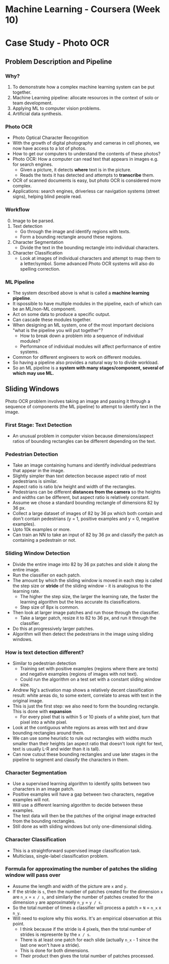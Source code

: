 # Machine Learning - Coursera (Week 10)
# Case Study - Photo OCR

## Problem Description and Pipeline
### Why?
1. To demonstrate how a complex machine learning system can be put together.
2. Machine Learning pipeline: allocate resources in the context of solo or team development.
3. Applying ML to computer vision problems.
4. Artificial data synthesis.

### Photo OCR
- Photo Optical Character Recognition
- With the growth of digital photography and cameras in cell phones, we now have access to a lot of photos. 
- How to get our computers to understand the contents of these photos?
- Photo OCR: How a computer can read text that appears in images e.g. for search engines.
	- Given a picture, it detects **where** text is in the picture.
	- Reads the texts it has detected and attempts to **transcribe** them.
- OCR of scanned documents is easy, but photo OCR is considered more complex.
- Applications: search engines, driverless car navigation systems (street signs), helping blind people read.

### Workflow
0. Image to be parsed.
1. Text detection
	- Go through the image and identify regions with texts.
	- Form a bounding rectangle around these regions.
2. Character Segmentation
	- Divide the text in the bounding rectangle into individual characters.
3. Character Classification
	- Look at images of individual characters and attempt to map them to a letter/symbol.
Some advanced Photo OCR systems will also do spelling correction. 

### ML Pipeline
- The system described above is what is called a **machine learning pipeline**.
- It ispossible to have multiple modules in the pipeline, each of which can be an ML/non-ML component.
- Act on some data to produce a specific output.
- Can cascade these modules together.
- When designing an ML system, one of the most important decisions "what is the pipeline you will put together"?
	- How to break down a problem into a sequence of individual modules?
	- Performance of individual modules will affect performance of entire systems.
- Common for different engineers to work on different modules.
- So having a pipeline also provides a natural way to to divide workload.
- So an ML pipeline is a **system with many stages/component, several of which may use ML.**

## Sliding Windows
Photo OCR problem involves taking an image and passing it through a sequence of components (the ML pipeline) to attempt to identify text in the image.

### First Stage: Text Detection
- An unusual problem in computer vision because dimensions/aspect ratios of bounding rectangles can be different depending on the text.

### Pedestrian Detection
- Take an image containing humans and identify individual pedestrians that appear in the image.
- Slightly simpler than text detection because aspect ratio of most pedestrians is similar.
- Aspect ratio is ratio b/w height and width of the rectangles. 
- Pedestrians can be different **distances from the camera** so the heights and widths can be different, but aspect ratio is relatively constant.
- Assume we chose a standard bounding rectangle of dimensions 82 by 36 px.
- Collect a large dataset of images of 82 by 36 px which both contain and don't contain pedestrians (y = 1, positive examples and y = 0, negative examples).
- Upto 10k examples or more.
- Can train an NN to take an input of 82 by 36 px and classify the patch as containing a pedestrain or not.

### Sliding Window Detection
- Divide the entire image into 82 by 36 px patches and slide it along the entire image.
- Run the classifier on each patch. 
- The amount by which the sliding window is moved in each step is called the step size or **stride** of the sliding window - it is analogous to the learning rate.
	- The higher the step size, the larger the learning rate, the faster the learning algorithm but the less accurate its classifications.
	- Step size of 8px is common.
- Then look at larger image patches and run those through the classifier. 
	- Take a larger patch, resize it to 82 to 36 px, and run it through the classifier.
- Do this at progressively larger patches.
- Algorithm will then detect the pedestrians in the image using sliding windows.

### How is text detection different?
- Similar to pedestrian detection
	- Training set with positive examples (regions where there are texts) and negative examples (regions of images with not text).
	- Could run the algorithm on a test set with a constant sliding window size. 
- Andrew Ng's activation map shows a relatively decent classification result: white areas do, to some extent, correlate to areas with text in the original image.
- This is just the first step: we also need to form the bounding rectangle. This is done with **expansion**
	- For every pixel that is within 5 or 10 pixels of a white pixel, turn that pixel into a white pixel.
- Look at the contiguous white regions as areas with text and draw bounding rectangles around them.
- We can use some heuristic to rule out rectangles with widths much smaller than their heights (an aspect ratio that doesn't look right for text, text is usually L-R and wider than it is tall).
- Can now cutout these bounding rectangles and use later stages in the pipeline to segment and classify the characters in them.

### Character Segmentation
- Use a supervised learning algorithm to identify splits between two characters in an image patch.
- Positive examples will have a gap between two characters, negative examples will not.
- Will use a different learning algorithm to decide between these examples.
- The test data will then be the patches of the original image extracted from the bounding rectangles.
- Still done as with sliding windows but only one-dimensional sliding. 

### Character Classification
- This is a straightforward supervised image classification task.
- Multiclass, single-label classification problem.

### Formula for approximating the number of patches the sliding window will pass over
- Assume the length and width of the picture are `x` and `y`.
- If the stride is `s`, then the number of patches created for the dimension `x` are `n_x` = `x / s`, and similarly the number of patches created for the dimension `y` are approximately `n_y` = `y / s`.
- So the total number of times a classifier will process a patch = `N` = `n_x` x `n_y`.
- Will need to explore why this works. It's an empirical observation at this point.
	- I think because if the stride is 4 pixels, then the total number of strides is represente by the `x / s`.
	- There is at least one patch for each slide (actually `n_x` - 1 since the last one won't have a stride).
	- This is done for both dimensions.
	- Their product then gives the total number of patches processed.
